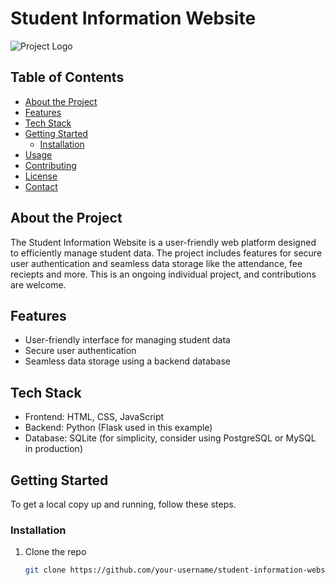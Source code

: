 # Student Information Website

![Project Logo](link/to/your/logo.png) <!-- Add a logo or any relevant image -->

## Table of Contents

- [About the Project](#about-the-project)
- [Features](#features)
- [Tech Stack](#tech-stack)
- [Getting Started](#getting-started)
  - [Installation](#installation)
- [Usage](#usage)
- [Contributing](#contributing)
- [License](#license)
- [Contact](#contact)

## About the Project

The Student Information Website is a user-friendly web platform designed to efficiently manage student data. The project includes features for secure user authentication and seamless data storage like the attendance, fee reciepts and more. This is an ongoing individual project, and contributions are welcome.

## Features

- User-friendly interface for managing student data
- Secure user authentication
- Seamless data storage using a backend database

## Tech Stack

- Frontend: HTML, CSS, JavaScript
- Backend: Python (Flask used in this example)
- Database: SQLite (for simplicity, consider using PostgreSQL or MySQL in production)

## Getting Started

To get a local copy up and running, follow these steps.


### Installation

1. Clone the repo
   ```sh
   git clone https://github.com/your-username/student-information-website.git
